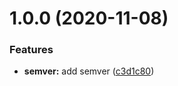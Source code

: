 # 1.0.0 (2020-11-08)


### Features

* **semver:** add semver ([c3d1c80](https://gitlab.com/loulou-bobi-action/terraform/openstack/modules/terraform-openstack-listeners/commit/c3d1c8018489c8729db031150599a7d10a46cf95))
